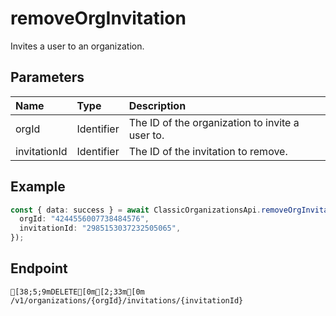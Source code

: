 
# removeOrgInvitation
Invites a user to an organization.


## Parameters
| Name         | Type       | Description                                     |
| :----------- | :--------- | :---------------------------------------------- |
| orgId        | Identifier | The ID of the organization to invite a user to. |
| invitationId | Identifier | The ID of the invitation to remove.             |



## Example
```ts copy showLineNumbers
const { data: success } = await ClassicOrganizationsApi.removeOrgInvitation({
  orgId: "4244556007738484576",
  invitationId: "2985153037232505065",
}); 
```



## Endpoint
```ansi
[38;5;9mDELETE[0m[2;33m[0m /v1/organizations/{orgId}/invitations/{invitationId}
```
  